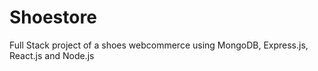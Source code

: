# Shoestore
Full Stack project of a shoes webcommerce using MongoDB, Express.js, React.js and Node.js
